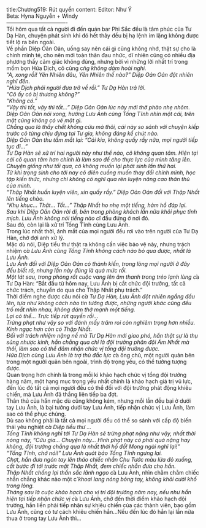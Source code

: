 title:Chương519: Rút quyền
content:
Editor: Như Ý<br>Beta: Hyna Nguyễn + Windy<br>———————————-<br>Tối hôm qua tất cả người đi đến quán bar Phi Sắc đều là tâm phúc của Tư Dạ Hàn, chuyện phát sinh khi đó hết thảy đều bị hạ lệnh im lặng không được tiết lộ ra bên ngoài.<br>Về phần Diệp Oản Oản, uống say nên cái gì cũng không nhớ, thật sự cho là chính mình té, cho nên mới toàn thân đau nhức, dĩ nhiên cũng có nhiều địa phương thấy cảm giác không đúng, nhưng bởi vì những lời nhất trí trong mồm bọn Hứa Dịch, cô cũng c*̃ng không dám hoài nghi.<br>“A, xong rồi! Yên Nhiên đâu, Yên Nhiên thế nào?” Diệp Oản Oản đột nhiên nghĩ đến.<br>“Hứa Dịch phái người đưa trở về rồi.” Tư Dạ Hàn trả lời.<br>“Cô ấy có bị thương không?”<br>“Không có.”<br>“Vậy thì tốt, vậy thì tốt…” Diệp Oản Oản lúc này mới thở phào nhẹ nhõm.<br>Diệp Oản Oản nói xong, hướng Lưu Ảnh cùng Tống Tĩnh nhìn một cái, trên mặt cũng không có vẻ mặt gì.<br>Chẳng qua là thấy chết không cứu mà thôi, cái này so sánh với chuyện kiếp trước cô từng chịu đựng tại Tư gia, không đáng kể chút nào.<br>Diệp Oản Oản thu tầm mắt lại: “Cái kia, không quấy rầy nữa, mọi người tiếp tục đi…”<br>Tư Dạ Hàn sẽ xử trí hai người này như thế nào, cô không quan tâm. Hiện tại cái cô quan tâm hơn chính là làm sao để cho thực lực của mình tăng lên. Chuyện giống như tối qua, cô không muốn lại phát sinh lần thứ hai.<br>Từ khi trọng sinh cho tới nay cô điên cuồng muốn thay đổi chính mình, học tập kiến thức, nhưng chỉ không có nghĩ qua rèn luyện nâng cao thân thủ của mình.<br>“Thập Nhất huấn luyện viên, xin quấy rầy.” Diệp Oản Oản đối với Thập Nhất lên tiếng chào.<br>“Khụ khục… Thật… Tốt…” Thập Nhất ho nhẹ một tiếng, hàm hồ đáp lại.<br>Sau khi Diệp Oản Oản rời đi, bên trong phòng khách lần nữa khôi phục tĩnh mịch. Lưu Ảnh không nói tiếng nào c*́i đầu đứng ở nơi đó.<br>Sau đó, còn lại là xử trí Tống Tĩnh cùng Lưu Ảnh.<br>Trong lúc nhất thời, ánh mắt của mọi người đều rơi vào trên người của Tư Dạ Hàn, chờ đợi anh xử lý.<br>Mặc dù nói, Diệp tiểu thư thật ra không cần việc bảo vệ này, nhưng trách nhiệm c*̉a Lưu Ảnh cùng Tống Tĩnh không cách nào bỏ qua được, nhất là Lưu Ảnh.<br>Lưu Ảnh đối với Diệp Oản Oản có thành kiến, trong lòng mọi người ở đây đều biết rõ, nhưng lần này đúng là quá mức rồi.<br>Một lát sau, trong phòng rốt cuộc vang lên âm thanh trong trẻo lạnh lùng c*̉a Tư Dạ Hàn: “Bắt đầu từ hôm nay, Lưu Ảnh bị cắt chức đội trưởng, tất cả chức trách, chuyển do qua cho Thập Nhất phụ trách.”<br>Thời điểm nghe được câu nói c*̉a Tư Dạ Hàn, Lưu Ảnh đột nhiên ngẩng đầu lên, tựa như không cách nào tin tưởng được, những người khác cũng đều trố mắt nhìn nhau, không dám thở mạnh một tiếng.<br>Lại có thể… Trực tiếp rút quyền rồi…<br>Trừng phạt như vậy so với đánh mấy trăm roi còn nghiêm trọng hơn nhiều.<br>Kinh ngạc hơn còn có Thập Nhất.<br>Đối với trách nhiệm nặng nề mà Tư Dạ Hàn mới giao phó, hắn thật sự là thụ sủng nhược kinh, hắn chẳng qua chỉ là đội trưởng phân đội Ám Nhất mà thôi, làm sao có thể đảm nhận chức vị tổng đội trưởng được.<br>Hứa Dịch cùng Lưu Ảnh là trợ thủ đắc lực c*̉a ông chủ, một người quản bên trong một người quản bên ngoài, trình độ trọng yếu, có thể tưởng tượng được.<br>Quan trọng hơn chính là trong mỗi kì khảo hạch chức vị tổng đội trưởng hàng năm, một hạng mục trọng yếu nhất chính là khảo hạch giá trị vũ lực, đến lúc đó tất cả mọi người đều có thể đối với đội trưởng phát động khiêu chiến, mà Lưu Ảnh đã thắng liên tiếp ba đợt.<br>Thân thủ của hắn mặc dù cũng không kém, nhưng mỗi lần đều bại ở dưới tay Lưu Ảnh, là bại tướng dưới tay Lưu Ảnh, tiếp nhận chức vị Lưu Ảnh, làm sao có thể phục chúng.<br>Dù sao không phải là tất cả mọi người đều có thể so sánh với cấp độ biến thái yêu nghiệt c*̉a Diệp tiểu thư …<br>Tống Tĩnh không nghĩ tới Tư Dạ Hàn sẽ trừng phạt nặng như vậy, nhất thời nóng nảy, “Cửu gia… Chuyện này… Hình phạt này có phải quá nặng hay không, đội trưởng chẳng qua là nhất thời hồ đồ! Mong ngài nghĩ lại!”<br>“Tống Tĩnh, chớ nói!” Lưu Ảnh quát bảo Tống Tĩnh ngưng lại.<br>Chợt, hắn đưa ngón tay lên tháo chiếc nhẫn Chu Tước màu lửa đỏ xuống, cất bước đi tới trước mặt Thập Nhất, đem chiếc nhẫn đưa cho hắn.<br>Thập Nhất chống lại thần sắc lãnh ngạo c*̉a Lưu Ảnh, nhìn chằm chằm chiếc nhẫn chẳng khác nào một c*̉ khoai lang nóng bỏng tay, không khỏi cười khổ trong lòng.<br>Tháng sau là cuộc khảo hạch cho vị trí đội trưởng năm nay, nếu như hắn hiện tại tiếp nhận chức vị c*̉a Lưu Ảnh, chờ đến thời điểm khảo hạch đội trưởng, hắn liền phải tiếp nhận sự khiêu chiến của các thành viên, bao gồm Lưu Ảnh, cũng có tư cách khiêu chiến hắn…Nếu đến lúc đó hắn lại lần nữa thua ở trong tay Lưu Ảnh thì…